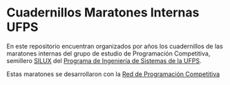 # Cuadernillos Maratones Internas UFPS
En este repositorio encuentran organizados por años los cuadernillos de las maratones internas del grupo de estudio de Programación Competitiva, semillero [SILUX](https://github.com/SILUX-UFPS) del [Programa de Ingeniería de Sistemas de la UFPS](https://github.com/ingsistemascloud).

Estas maratones se desarrollaron con la [Red de Programación Competitiva](https://redprogramacioncompetitiva.com/)
